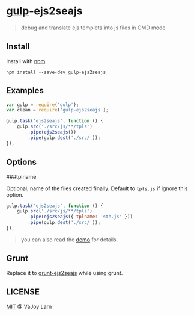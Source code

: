 # [gulp](https://github.com/wearefractal/gulp)-ejs2seajs
> debug and translate ejs templets into js files in CMD mode

## Install

Install with [npm](https://npmjs.org/package/gulp-ejs2seajs).

```
npm install --save-dev gulp-ejs2seajs
```

## Examples

```js
var gulp = require('gulp');
var clean = require('gulp-ejs2seajs');

gulp.task('ejs2seajs', function () {
    gulp.src('./src/js/**/tpls')
        .pipe(ejs2seajs())
        .pipe(gulp.dest('./src/'));
});
```
## Options

###tplname

Optional, name of the files created finally. Default to `tpls.js` if ignore this option.

```js
gulp.task('ejs2seajs', function () {
    gulp.src('./src/js/**/tpls')
        .pipe(ejs2seajs({ tplname: 'sth.js' }))
        .pipe(gulp.dest('./src/'));
});
```

> you can also read the [demo](https://github.com/VaJoy/gulp-ejs2seajs/tree/master/demo) for details.

## Grunt

Replace it to [grunt-ejs2seajs](https://github.com/charmingzuo/grunt-ejs2seajs) while using grunt.

## LICENSE
[MIT](http://en.wikipedia.org/wiki/MIT_License) @ VaJoy Larn